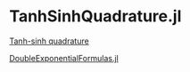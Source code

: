 # TanhSinhQuadrature.jl

[Tanh-sinh quadrature](https://en.wikipedia.org/wiki/Tanh-sinh_quadrature)

[DoubleExponentialFormulas.jl](https://github.com/machakann/DoubleExponentialFormulas.jl)
